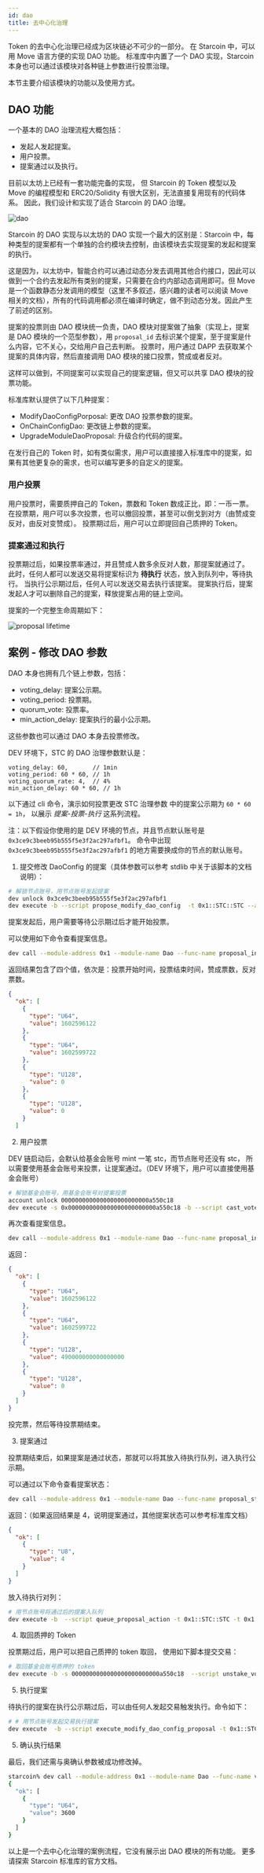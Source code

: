 ```yaml
---
id: dao
title: 去中心化治理
---
```


Token 的去中心化治理已经成为区块链必不可少的一部分。
在 Starcoin 中，可以用 Move 语言方便的实现 DAO 功能。
标准库中内置了一个 DAO 实现，Starcoin 本身也可以通过该模块对各种链上参数进行投票治理。

<!--more-->



本节主要介绍该模块的功能以及使用方式。

## DAO 功能

一个基本的 DAO 治理流程大概包括：
- 发起人发起提案。
- 用户投票。
- 提案通过以及执行。

目前以太坊上已经有一套功能完备的实现，
但 Starcoin 的 Token 模型以及 Move 的编程模型和 ERC20/Solidity 有很大区别，无法直接复用现有的代码体系。
因此，我们设计和实现了适合 Starcoin 的 DAO 治理。

![dao](/images/dao.jpg)

Starcoin 的 DAO 实现与以太坊的 DAO 实现一个最大的区别是：Starcoin 中，每种类型的提案都有一个单独的合约模块去控制，由该模块去实现提案的发起和提案的执行。

这是因为，以太坊中，智能合约可以通过动态分发去调用其他合约接口，因此可以做到一个合约去发起所有类别的提案，只需要在合约内部动态调用即可。但 Move 是一个函数静态分发调用的模型（这里不多叙述，感兴趣的读者可以阅读 Move 相关的文档），所有的代码调用都必须在编译时确定，做不到动态分发。因此产生了前述的区别。

提案的投票则由 DAO 模块统一负责，DAO 模块对提案做了抽象（实现上，提案是 DAO 模块的一个范型参数），用 `proposal_id` 去标识某个提案，至于提案是什么内容，它不关心，交给用户自己去判断。
投票时，用户通过 DAPP 去获取某个提案的具体内容，然后直接调用 DAO 模块的接口投票，赞成或者反对。

这样可以做到，不同提案可以实现自己的提案逻辑，但又可以共享 DAO 模块的投票功能。

标准库默认提供了以下几种提案：
- ModifyDaoConfigPorposal: 更改 DAO 投票参数的提案。
- OnChainConfigDao: 更改链上参数的提案。
- UpgradeModuleDaoProposal: 升级合约代码的提案。

在发行自己的 Token 时，如有类似需求，用户可以直接接入标准库中的提案，如果有其他更复杂的需求，也可以编写更多的自定义的提案。

### 用户投票

用户投票时，需要质押自己的 Token，票数和 Token 数成正比，即：一币一票。
在投票期，用户可以多次投票，也可以撤回投票，甚至可以倒戈到对方（由赞成变反对，由反对变赞成）。
投票期过后，用户可以立即提回自己质押的 Token。

### 提案通过和执行

投票期过后，如果投票率通过，并且赞成人数多余反对人数，那提案就通过了。
此时，任何人都可以发送交易将提案标识为 **待执行** 状态，放入到队列中，等待执行。
当执行公示期过后，任何人可以发送交易去执行该提案。
提案执行后，提案发起人才可以删除自己的提案，释放提案占用的链上空间。

提案的一个完整生命周期如下：

![proposal lifetime](/images/proposal_lifetime.jpg)

## 案例 - 修改 DAO 参数

DAO 本身也拥有几个链上参数，包括：
- voting_delay: 提案公示期。
- voting_period: 投票期。
- quorum_vote: 投票率。
- min_action_delay: 提案执行的最小公示期。

这些参数也可以通过 DAO 本身去投票修改。

DEV 环境下，STC 的 DAO 治理参数默认是：

```
voting_delay: 60,       // 1min
voting_period: 60 * 60, // 1h
voting_quorum_rate: 4,  // 4%
min_action_delay: 60 * 60, // 1h
```

以下通过 cli 命令，演示如何投票更改 STC 治理参数 中的提案公示期为 `60 * 60 = 1h`，
以展示 *提案-投票-执行* 这系列流程。


注：以下假设你使用的是 DEV 环境的节点，并且节点默认账号是  `0x3ce9c3beeb95b555f5e3f2ac297afbf1`。
命令中出现 `0x3ce9c3beeb95b555f5e3f2ac297afbf1` 的地方需要换成你的节点的默认账号。

1. 提交修改 DaoConfig 的提案（具体参数可以参考 stdlib 中关于该脚本的文档说明）：

``` bash
# 解锁节点账号，用节点账号发起提案
dev unlock 0x3ce9c3beeb95b555f5e3f2ac297afbf1
dev execute -b --script propose_modify_dao_config  -t 0x1::STC::STC --arg 3600 0 0u8 0 0
```

提案发起后，用户需要等待公示期过后才能开始投票。

可以使用如下命令查看提案信息。

``` bash
dev call --module-address 0x1 --module-name Dao --func-name proposal_info -t 0x1::STC::STC -t 0x1::ModifyDaoConfigProposal::DaoConfigUpdate --arg 0x3ce9c3beeb95b555f5e3f2ac297afbf1 --arg 0
```

返回结果包含了四个值，依次是：投票开始时间，投票结束时间，赞成票数，反对票数。

``` json
{
  "ok": [
    {
      "type": "U64",
      "value": 1602596122
    },
    {
      "type": "U64",
      "value": 1602599722
    },
    {
      "type": "U128",
      "value": 0
    },
    {
      "type": "U128",
      "value": 0
    }
  ]
```

2. 用户投票

DEV 链启动后，会默认给基金会账号 mint 一笔 stc，而节点账号还没有 stc，
所以需要使用基金会账号来投票，让提案通过。（DEV 环境下，用户可以直接使用基金会账号）

``` bash
# 解锁基金会账号，用基金会账号对提案投票
account unlock 0000000000000000000000000a550c18
dev execute -s 0x0000000000000000000000000a550c18 -b --script cast_vote -t 0x1::STC::STC -t 0x1::ModifyDaoConfigProposal::DaoConfigUpdate --arg 0x3ce9c3beeb95b555f5e3f2ac297afbf1 --arg 0 --arg true --arg 490000000000000000u128
```

再次查看提案信息。

``` bash
dev call --module-address 0x1 --module-name Dao --func-name proposal_info -t 0x1::STC::STC -t 0x1::ModifyDaoConfigProposal::DaoConfigUpdate --arg 0x3ce9c3beeb95b555f5e3f2ac297afbf1 --arg 0
```

返回：

``` json
{
  "ok": [
    {
      "type": "U64",
      "value": 1602596122
    },
    {
      "type": "U64",
      "value": 1602599722
    },
    {
      "type": "U128",
      "value": 490000000000000000
    },
    {
      "type": "U128",
      "value": 0
    }
  ]
}
```

投完票，然后等待投票期结束。

3. 提案通过

投票期结束后，如果提案是通过状态，那就可以将其放入待执行队列，进入执行公示期。

可以通过以下命令查看提案状态：

``` bash
dev call --module-address 0x1 --module-name Dao --func-name proposal_state -t 0x1::STC::STC -t 0x1::ModifyDaoConfigProposal::DaoConfigUpdate --arg 0x3ce9c3beeb95b555f5e3f2ac297afbf1 --arg 0
```

返回：（如果返回结果是 4，说明提案通过，其他提案状态可以参考标准库文档）

``` json
{
  "ok": [
    {
      "type": "U8",
      "value": 4
    }
  ]
}
```


放入待执行对列：

``` bash
# 用节点账号将通过后的提案入队列
dev execute -b  --script queue_proposal_action -t 0x1::STC::STC -t 0x1::ModifyDaoConfigProposal::DaoConfigUpdate --arg 0x3ce9c3beeb95b555f5e3f2ac297afbf1 --arg 0
```


4. 取回质押的 Token

投票期过后，用户可以把自己质押的 token 取回，
使用如下脚本提交交易：
``` bash
# 取回基金会账号质押的 token
dev execute -b -s 0000000000000000000000000a550c18  --script unstake_vote -t 0x1::STC::STC -t 0x1::ModifyDaoConfigProposal::DaoConfigUpdate --arg 0x3ce9c3beeb95b555f5e3f2ac297afbf1 --arg 0
```

5. 执行提案

待执行的提案在执行公示期过后，可以由任何人发起交易触发执行。命令如下：

``` bash
# # 用节点账号发起交易执行提案
dev execute  -b --script execute_modify_dao_config_proposal -t 0x1::STC::STC  --arg 0x3ce9c3beeb95b555f5e3f2ac297afbf1 --arg 0
```

5. 确认执行结果

最后，我们还需与奥确认参数被成功修改掉。

```bash
starcoin% dev call --module-address 0x1 --module-name Dao --func-name voting_delay -t 0x1::STC::STC
{
  "ok": [
    {
      "type": "U64",
      "value": 3600
    }
  ]
}
```

以上是一个去中心化治理的案例流程，它没有展示出 DAO 模块的所有功能。
更多请探索 Starcoin 标准库的官方文档。